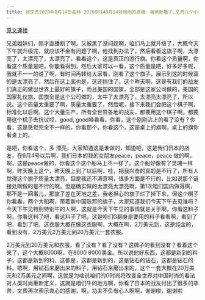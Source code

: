 ```yaml
---
title: 郭文贵2020年8月14日盖特 202008148月14号刚刚的直播．被黑断播了…文贵几个小时内．不再继续直播，今天GTV升级后再回复直播，大概在今天下午的时间吧…衷心的感谢日本战友
---
```


[原文連接](https://gnews.org/ThreadView/53482102)

兄弟姐妹们，刚才直播断了啊，又被黑了没问题啊，咱们马上就升级了，大概今天下午就升级完，就应该不会有问题了啊，他找到办法了，然后看看这旗子啊，太漂亮了，太漂亮了，太漂亮了，看看这个，这是真正的游行旗。你看这个质量啊，你看这个质量是吧，你能看得到，然后大家可以一看，这个质量是吧，好多好多呢，我就不一一的说了啊，有时间再转给大家看，刚看了这个旗子，展示到这的时候真的是太漂亮了，然后在这上面也是，这还挡住了。这个昨天啊，这是有我们的战友们真正的做出世界上最好的旗子，而且美国的国旗，全部是这家公司做的，美国的国家礼仪旗，国旗全是这个公司做的，太牛了太漂亮了，太漂亮太漂亮了，所以说。这个质量太重要了啊，质量太重要了，然后呢，接下来我们会把这个棋子啊，标准化以后啊，这个大量生产，所有全世界各地的战友，都要用这个棋子啊，都要用这个机子去抗议哎，good, good哇看看。你看，这个刚刚沾上的看了没有？你看，这是感觉完全不一样的，你看那个，你看这个，这是桌上的旗啊，桌上的旗你看桌上的。

  是吧，你看这个，多 漂亮，大家知道这是谁做的，知道吧，这是我们日本的战友，在6月4号以后啊，我们日本的我的女朋友peace，peace，peace 做的啊，啊，这是peace做的，你看这个这个船马上不一样了。这个船好像有了灵魂一样啊，昨天晚上这个，昨天晚上到了以后啊，哇，把我兴奋的真的是不行了，所有人觉得这个旗子质量太漂亮，但是我还不满意啊，很多方面是不行的，比如说那个链接处啊做的是不行的啊，但是确实做的太漂亮太漂亮啊，第1次咱们国内做得棋，那不是一回事儿，那旗子差在天地之差，我老担心的旗子烂了掉下来，但这个棋子你看看，两个大船啊，带着新中国联邦的旗子，大家知道我们今天下午去见谁吗？今天下午见特别特别牛的人啊，这就是今天下午见的事情就是关于啊，你看这料子啊，你看这料了吧，看这料子了吧，这是咱们G翻身是要用的料子看看啊，看到了吧，看到了吧，这衣服大概在像这衣服啊，大概在啊，2万美元到，这是纯金的，看到没有，2万美元2万美元到20万美元一套衣服。

  2万美元到20万美元和衣服，看了没有？看了没有？这牌子的看到没有？看着这个来了，这个大概8000啊，在8000 8000美金。所以说他好东西，这都是新到的料子，这都是新到的料，这都是，这都是新到的，这是钻石的钻石，这都是钻石的料。嗯啊，用钻石来磨出来的料子，用钻石来磨出来的，这个一套大概在20万美元和2万美元之间啊，这就是为啥说咱们的G时尚将改变全世界对中国时尚的看法对人类时尚重新定义，这就是咱们牛的地方啊，你看了日本的战友付出了很多的辛苦，文贵再次表示衷心的感谢，啊，功夫不负有心人啊啊，谢谢啦，谢谢啦
